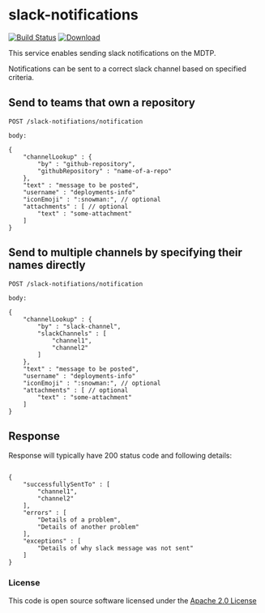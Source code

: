 # slack-notifications

[![Build Status](https://travis-ci.org/hmrc/slack-notifications.svg)](https://travis-ci.org/hmrc/slack-notifications) [ ![Download](https://api.bintray.com/packages/hmrc/releases/slack-notifications/images/download.svg) ](https://bintray.com/hmrc/releases/slack-notifications/_latestVersion)

This service enables sending slack notifications on the MDTP.

Notifications can be sent to a correct slack channel based on specified criteria.

## Send to teams that own a repository

```
POST /slack-notifiations/notification 

body:

{
    "channelLookup" : {
        "by" : "github-repository",
        "githubRepository" : "name-of-a-repo"
    },
    "text" : "message to be posted",
    "username" : "deployments-info"
    "iconEmoji" : ":snowman:", // optional
    "attachments" : [ // optional
        "text" : "some-attachment"
    ]
}
```

## Send to multiple channels by specifying their names directly

```
POST /slack-notifiations/notification

body:

{
    "channelLookup" : {
        "by" : "slack-channel",
        "slackChannels" : [ 
            "channel1",
            "channel2" 
        ]
    },
    "text" : "message to be posted",
    "username" : "deployments-info" 
    "iconEmoji" : ":snowman:", // optional
    "attachments" : [ // optional
        "text" : "some-attachment"
    ]
}
```

## Response

Response will typically have 200 status code and following details:

```

{
    "successfullySentTo" : [ 
        "channel1",
        "channel2" 
    ],
    "errors" : [ 
        "Details of a problem",
        "Details of another problem"
    ],
    "exceptions" : [
        "Details of why slack message was not sent"
    ]
}

```

### License

This code is open source software licensed under the [Apache 2.0 License]("http://www.apache.org/licenses/LICENSE-2.0.html")
